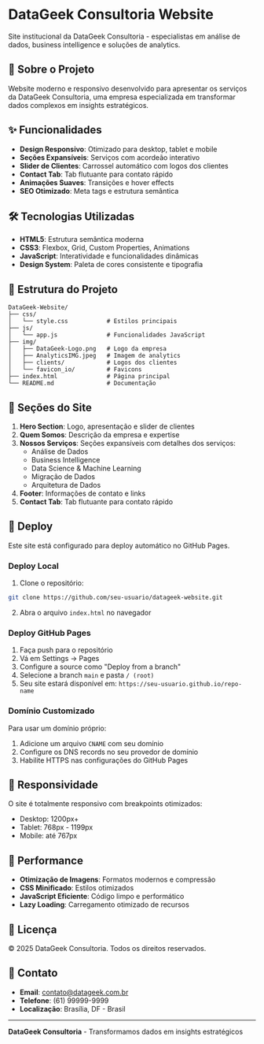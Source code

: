 # DataGeek Consultoria Website

Site institucional da DataGeek Consultoria - especialistas em análise de dados, business intelligence e soluções de analytics.

## 🚀 Sobre o Projeto

Website moderno e responsivo desenvolvido para apresentar os serviços da DataGeek Consultoria, uma empresa especializada em transformar dados complexos em insights estratégicos.

## ✨ Funcionalidades

- **Design Responsivo**: Otimizado para desktop, tablet e mobile
- **Seções Expansíveis**: Serviços com acordeão interativo
- **Slider de Clientes**: Carrossel automático com logos dos clientes
- **Contact Tab**: Tab flutuante para contato rápido
- **Animações Suaves**: Transições e hover effects
- **SEO Otimizado**: Meta tags e estrutura semântica

## 🛠️ Tecnologias Utilizadas

- **HTML5**: Estrutura semântica moderna
- **CSS3**: Flexbox, Grid, Custom Properties, Animations
- **JavaScript**: Interatividade e funcionalidades dinâmicas
- **Design System**: Paleta de cores consistente e tipografia

## 📁 Estrutura do Projeto

```
DataGeek-Website/
├── css/
│   └── style.css           # Estilos principais
├── js/
│   └── app.js              # Funcionalidades JavaScript
├── img/
│   ├── DataGeek-Logo.png   # Logo da empresa
│   ├── AnalyticsIMG.jpeg   # Imagem de analytics
│   ├── clients/            # Logos dos clientes
│   └── favicon_io/         # Favicons
├── index.html              # Página principal
└── README.md               # Documentação
```

## 🎨 Seções do Site

1. **Hero Section**: Logo, apresentação e slider de clientes
2. **Quem Somos**: Descrição da empresa e expertise
3. **Nossos Serviços**: Seções expansíveis com detalhes dos serviços:
   - Análise de Dados
   - Business Intelligence
   - Data Science & Machine Learning
   - Migração de Dados
   - Arquitetura de Dados
4. **Footer**: Informações de contato e links
5. **Contact Tab**: Tab flutuante para contato rápido

## 🚀 Deploy

Este site está configurado para deploy automático no GitHub Pages.

### Deploy Local

1. Clone o repositório:
```bash
git clone https://github.com/seu-usuario/datageek-website.git
```

2. Abra o arquivo `index.html` no navegador

### Deploy GitHub Pages

1. Faça push para o repositório
2. Vá em Settings → Pages
3. Configure a source como "Deploy from a branch"
4. Selecione a branch `main` e pasta `/ (root)`
5. Seu site estará disponível em: `https://seu-usuario.github.io/repo-name`

### Domínio Customizado

Para usar um domínio próprio:

1. Adicione um arquivo `CNAME` com seu domínio
2. Configure os DNS records no seu provedor de domínio
3. Habilite HTTPS nas configurações do GitHub Pages

## 📱 Responsividade

O site é totalmente responsivo com breakpoints otimizados:
- Desktop: 1200px+
- Tablet: 768px - 1199px
- Mobile: até 767px

## 🎯 Performance

- **Otimização de Imagens**: Formatos modernos e compressão
- **CSS Minificado**: Estilos otimizados
- **JavaScript Eficiente**: Código limpo e performático
- **Lazy Loading**: Carregamento otimizado de recursos

## 📄 Licença

© 2025 DataGeek Consultoria. Todos os direitos reservados.

## 📧 Contato

- **Email**: contato@datageek.com.br
- **Telefone**: (61) 99999-9999
- **Localização**: Brasília, DF - Brasil

---

**DataGeek Consultoria** - Transformamos dados em insights estratégicos